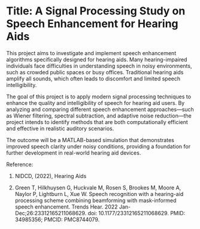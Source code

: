 #  Title: A Signal Processing Study on Speech Enhancement for Hearing Aids

This project aims to investigate and implement speech enhancement algorithms specifically designed for hearing aids. Many hearing-impaired individuals face difficulties in understanding speech in noisy environments, such as crowded public spaces or busy offices. Traditional hearing aids amplify all sounds, which often leads to discomfort and limited speech intelligibility.

The goal of this project is to apply modern signal processing techniques to enhance the quality and intelligibility of speech for hearing aid users. By analyzing and comparing different speech enhancement approaches—such as Wiener filtering, spectral subtraction, and adaptive noise reduction—the project intends to identify methods that are both computationally efficient and effective in realistic auditory scenarios.

The outcome will be a MATLAB-based simulation that demonstrates improved speech clarity under noisy conditions, providing a foundation for further development in real-world hearing aid devices.




Reference:
1. NIDCD, (2022), Hearing Aids

2. Green T, Hilkhuysen G, Huckvale M, Rosen S, Brookes M, Moore A, Naylor P, Lightburn L, Xue W. Speech recognition with a hearing-aid processing scheme combining beamforming with mask-informed speech enhancement. Trends Hear. 2022 Jan-Dec;26:23312165211068629. doi: 10.1177/23312165211068629. PMID: 34985356; PMCID: PMC8744079.

